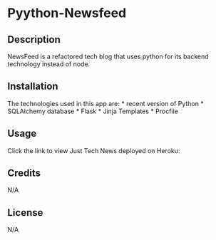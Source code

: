 # Pyython-Newsfeed

## Description

NewsFeed is a refactored tech blog that uses python for its backend technology instead of node.

## Installation

The technologies used in this app are:
    * recent version of Python
    * SQLAlchemy database
    * Flask
    * Jinja Templates
    * Procfile

## Usage

Click the link to view Just Tech News deployed on Heroku:

## Credits

N/A

## License

N/A
